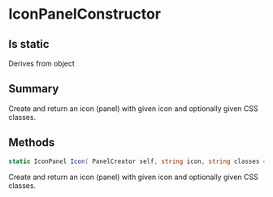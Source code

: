 # IconPanelConstructor

## Is static
Derives from object

## Summary

Create and return an icon (panel) with given icon and optionally given CSS classes.
## Methods

```c#
static IconPanel Icon( PanelCreator self, string icon, string classes = null) 
```
Create and return an icon (panel) with given icon and optionally given CSS classes.
